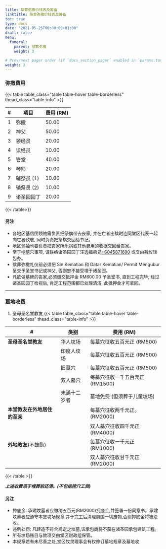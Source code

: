 ```yaml
---
title: 殡葬弥撒价钱表及筹备
linktitle: 殡葬弥撒价钱表及筹备
toc: true
type: docs
date: "2021-05-25T00:00:00+01:00"
draft: false
menu:
  funeral:
    parent: 殡葬弥撒
    weight: 3

# Prev/next pager order (if `docs_section_pager` enabled in `params.toml`)
weight: 3
---
```


### 弥撒费用

{{< table table_class="table table-hover table-borderless" thead_class="table-info" >}}

| # | 项目 | 费用 (RM) |
|---|------|--------------|
| 1 | 弥撒 | 50.00 |
| 2 | 神父 | 50.00 |
| 3 | 领经员 | 20.00 |
| 4 | 读经员 | 10.00 |
| 5 | 管堂 | 40.00 |
| 6 | 琴师 | 20.00 |
| 7 | 辅祭员 (1) | 10.00 |
| 8 | 辅祭员 (2) | 10.00 |
| 9 | 诸圣园园丁 | 20.00 |

{{< /table>}}

#### 另注
- 各地区基信团领袖需负责把祭旗带去丧家; 并在亡者出殡时连同堂区代表一起向亡者致敬, 同时负责把祭旗交回给书记。
- 地区领袖也要负责把丧家所乐捐或其他费用的收据交回给丧家。
- 至于挖墓穴事项, 请联络诸圣园园丁汪逸福弟兄[+6045871690](tel:6045871690) 或交由残仪馆包办。
- 殡葬弥撒礼仪前必须把 Sin Kematian 和 Datar Kematian/ Permit Mengubur 呈交予圣堂书记或神父, 否则恕不接受埋于诸圣园。
- 凡欲做墓碑的丧家,必须缴交抵押金 RM600.00 予圣堂书, 直到工程完毕; 经过诸圣园园丁检视后, 肯定工程范围都已处理清洁, 此抵押金才可拿回。

---

### 墓地收费
1. 圣母圣名堂教友
{{< table table_class="table table-hover table-borderless" thead_class="table-info" >}}

| # | 类别 | 费用 (RM) |
|---|-----|-----------|
| **圣母圣名堂教友** | 华人坟场 | 每墓穴征收五百元正 (RM500) |
| | 印度人坟场 | 每墓穴征收五百元正 (RM500) |
| | 旧墓穴 | 每墓穴征收五百元正 (RM500) |
| | 双人墓穴 | 每墓穴征收一千五百元正 (RM1500) |
| |  未滿十二岁者 | 墓地免费 (但须葬于儿童坟场) |
| **本堂教友在外地居住的至亲** | | 每墓穴征收两千元正。 (RM2000) |
| | | 双人墓穴征收四千元正 (RM4000) |
| **外地教友**(不鼓励) | | 每墓穴征收一千元正 (RM1000) |
| | | 双人墓穴征收甘千元正 (RM2000) |

{{< /table >}}

***上述收费须于埋葬前还清。(不包括挖穴工资)***

#### 另注
- 押底金: 承建坟墓者应缴纳五百元(RM2000)拥底金,并签署一份同意书。承建坟墓者应遵守本堂坟场规章,并于完工后清理周围一切废物,否则押底金将被没收。
- 违例处罚: 凡建造不符合规定之坟墓,该承包商将不获在诸圣园承包建筑工程。
- 所有坟场账目与款项交由堂区财政组保管。
- 本规章若有未尽善之处,堂区牧灵理事会有权修订墓地规章及墓地收
